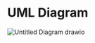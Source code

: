 UML Diagram
====

![Untitled Diagram drawio](https://github.com/KhanZuh/Travel_Agency/assets/129223646/ab56b127-3f55-40ab-b485-3f5444fed9cb)
